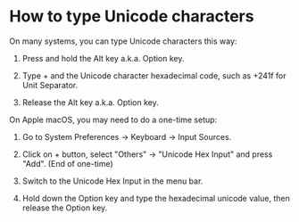 # How to type Unicode characters

On many systems, you can type Unicode characters this way:

1. Press and hold the Alt key a.k.a. Option key.

2. Type + and the Unicode character hexadecimal code, such as +241f for Unit Separator.

3. Release the Alt key a.k.a. Option key.

On Apple macOS, you may need to do a one-time setup:

1. Go to System Preferences -> Keyboard -> Input Sources.

2. Click on + button, select "Others" -> "Unicode Hex Input" and press "Add". (End of one-time)

3. Switch to the Unicode Hex Input in the menu bar.

4. Hold down the Option key and type the hexadecimal unicode value, then release the Option key.

